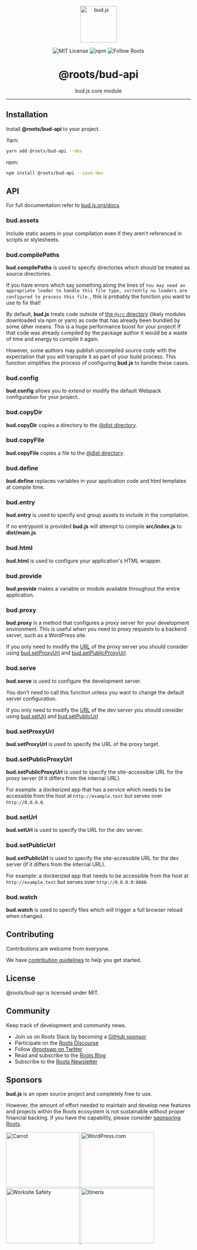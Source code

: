 <p align="center"><img src="https://cdn.roots.io/app/uploads/logo-bud.svg" height="100" alt="bud.js" /></p>

<p align="center">
  <img alt="MIT License" src="https://img.shields.io/github/license/roots/bud?color=%23525ddc&style=flat-square" />
  <img alt="npm" src="https://img.shields.io/npm/v/@roots/bud.svg?color=%23525ddc&style=flat-square" />
  <img alt="Follow Roots" src="https://img.shields.io/twitter/follow/rootswp.svg?color=%23525ddc&style=flat-square" />
</p>

<h1 align="center"><strong>@roots/bud-api</strong></h1>

<p align="center">
  bud.js core module
</p>

---

## Installation

Install **@roots/bud-api** to your project.

Yarn:

```sh
yarn add @roots/bud-api --dev
```

npm:

```sh
npm install @roots/bud-api --save-dev
```

## API

For full documentation refer to [bud.js.org/docs](https://bud.js.org/docs).

### bud.assets

Include static assets in your compilation even if they aren't referenced in scripts or stylesheets.

### bud.compilePaths

**bud.compilePaths** is used to specify directories which should be treated as source directories.

If you have errors which say something along the lines of `You may need an appropriate loader to handle this file type, currently no
loaders are configured to process this file.`, this is probably the function you want to use to fix that!

By default, **bud.js** treats code outside of [the `@src` directory](https://bud.js.org/docs/bud.path) (likely modules downloaded via npm or yarn) as code that has already been bundled by some other means. This is a huge performance boost for your project! If that code was already compiled by the package author it would be a waste of time and energy to compile it again.

However, some authors may publish uncompiled source code with the expectation that you will transpile it as part of your build process. This function simplifies the process of configuring **bud.js** to handle these cases.

### bud.config

**bud.config** allows you to extend or modify the default Webpack configuration for your project.

### bud.copyDir

**bud.copyDir** copies a directory to the [@dist directory](https://bud.js.org/docs/bud.path).

### bud.copyFile

**bud.copyFile** copies a file to the [@dist directory](https://bud.js.org/docs/bud.path).

### bud.define

**bud.define** replaces variables in your application code and html templates at compile time.

### bud.entry

**bud.entry** is used to specify and group assets to include in the compilation.

If no entrypoint is provided **bud.js** will attempt to compile **src/index.js** to **dist/main.js**.

### bud.html

**bud.html** is used to configure your application's HTML wrapper.

### bud.provide

**bud.provide** makes a variable or module available throughout the entire application.

### bud.proxy

**bud.proxy** is a method that configures a proxy server for your development environment. This is useful when you need to proxy requests to a backend server, such as a WordPress site.

If you only need to modify the [URL](https://developer.mozilla.org/en-US/docs/Web/API/URL) of the proxy server you should consider using [bud.setProxyUrl](https://bud.js.org/docs/bud.setProxyUrl) and [bud.setPublicProxyUrl](https://bud.js.org/docs/bud.setPublicProxyUrl).

### bud.serve

**bud.serve** is used to configure the development server.

You don't need to call this function unless you want to change the default server configuration.

If you only need to modify the [URL](https://developer.mozilla.org/en-US/docs/Web/API/URL) of the dev server you should consider using [bud.setUrl](https://bud.js.org/docs/bud.setUrl) and [bud.setPublicUrl](https://bud.js.org/docs/bud.setPublicUrl)

### bud.setProxyUrl

**bud.setProxyUrl** is used to specify the URL of the proxy target.

### bud.setPublicProxyUrl

**bud.setPublicProxyUrl** is used to specify the site-accessible URL for the proxy server (if it differs from the internal URL).

For example: a dockerized app that has a service which needs to be accessible from the host at `http://example.test` but serves over `http://0.0.0.0`.

### bud.setUrl

**bud.setUrl** is used to specify the URL for the dev server.

### bud.setPublicUrl

**bud.setPublicUrl** is used to specify the site-accessible URL for the dev server (if it differs from the internal URL).

For example: a dockerized app that needs to be accessible from the host at `http://example.test` but serves over `http://0.0.0.0:8080`.

### bud.watch

**bud.watch** is used to specify files which will trigger a full browser reload when changed.

## Contributing

Contributions are welcome from everyone.

We have [contribution guidelines](https://github.com/roots/guidelines/blob/master/CONTRIBUTING.md) to help you get started.

## License

@roots/bud-api is licensed under MIT.

## Community

Keep track of development and community news.

- Join us on Roots Slack by becoming a [GitHub
  sponsor](https://github.com/sponsors/roots)
- Participate on the [Roots Discourse](https://discourse.roots.io/)
- Follow [@rootswp on Twitter](https://twitter.com/rootswp)
- Read and subscribe to the [Roots Blog](https://roots.io/blog/)
- Subscribe to the [Roots Newsletter](https://roots.io/subscribe/)

## Sponsors

**bud.js** is an open source project and completely free to use.

However, the amount of effort needed to maintain and develop new features and projects within the Roots ecosystem is not sustainable without proper financial backing. If you have the capability, please consider [sponsoring Roots](https://github.com/sponsors/roots).

<a href="https://carrot.com/">
<img src="https://cdn.roots.io/app/uploads/carrot.svg" alt="Carrot" width="200" height="150"/>
</a>
<a href="https://wordpress.com/">
<img src="https://cdn.roots.io/app/uploads/wordpress.svg" alt="WordPress.com" width="200" height="150"/>
</a>
<a href="https://worksitesafety.ca/careers/">
<img src="https://cdn.roots.io/app/uploads/worksite-safety.svg" alt="Worksite Safety" width="200" height="150"/>
</a>
<a href="https://www.itineris.co.uk/">
<img src="https://cdn.roots.io/app/uploads/itineris.svg" alt="Itineris" width="200" height="150"/>
</a>

